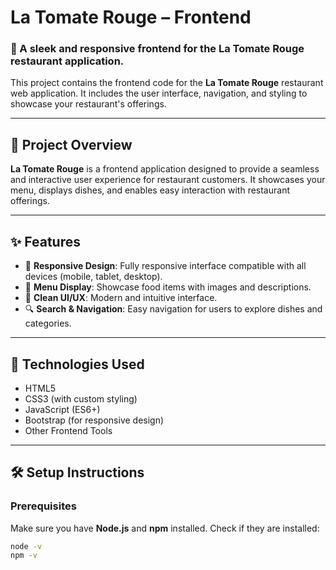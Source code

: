 # La Tomate Rouge – Frontend

### 🍅 A sleek and responsive frontend for the **La Tomate Rouge** restaurant application.

This project contains the frontend code for the **La Tomate Rouge** restaurant web application. It includes the user interface, navigation, and styling to showcase your restaurant's offerings.

---

## 🚀 Project Overview

**La Tomate Rouge** is a frontend application designed to provide a seamless and interactive user experience for restaurant customers. It showcases your menu, displays dishes, and enables easy interaction with restaurant offerings.

---

## ✨ Features

- 📜 **Responsive Design**: Fully responsive interface compatible with all devices (mobile, tablet, desktop).
- 🥗 **Menu Display**: Showcase food items with images and descriptions.
- 🎨 **Clean UI/UX**: Modern and intuitive interface.
- 🔍 **Search & Navigation**: Easy navigation for users to explore dishes and categories.

---

## 🔧 Technologies Used

- HTML5
- CSS3 (with custom styling)
- JavaScript (ES6+)
- Bootstrap (for responsive design)
- Other Frontend Tools

---

## 🛠 Setup Instructions

### Prerequisites

Make sure you have **Node.js** and **npm** installed. Check if they are installed:

```bash
node -v
npm -v
